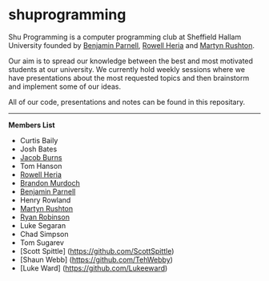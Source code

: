 shuprogramming
==============

Shu Programming is a computer programming club at Sheffield Hallam University founded by [Benjamin Parnell](https://github.com/benjaminparnell), [Rowell Heria](https://github.com/rowellheria) and [Martyn Rushton](https://github.com/martynrushton).


Our aim is to spread our knowledge between the best and most motivated students at our university. We currently hold weekly sessions where we have presentations about the most requested topics and then brainstorm and implement some of our ideas.


All of our code, presentations and notes can be found in this repositary.

---
__Members List__
- Curtis Baily
- Josh Bates
- [Jacob Burns](https://github.com/jacobburns)
- Tom Hanson
- [Rowell Heria](https://github.com/rowellheria)
- [Brandon Murdoch](https://github.com/Bammurdo)
- [Benjamin Parnell](https://github.com/benjaminparnell)
- Henry Rowland
- [Martyn Rushton](https://github.com/martynrushton)
- [Ryan Robinson](https://github.com/RyRobo)
- Luke Segaran
- Chad Simpson
- Tom Sugarev
- [Scott Spittle] (https://github.com/ScottSpittle)
- [Shaun Webb] (https://github.com/TehWebby)
- [Luke Ward] (https://github.com/Lukeeward)
